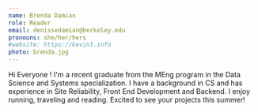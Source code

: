 ```yaml
---
name: Brenda Damian
role: Reader
email: denissedamian@berkeley.edu
pronouns: she/her/hers
#website: https://kevinl.info
photo: brenda.jpg
---
```

Hi Everyone ! I'm a recent graduate from the MEng program in the Data Science and Systems specialization. I have a background in CS and has experience in Site Reliability, Front End Development and Backend.  I enjoy running, traveling and reading. Excited to see your projects this summer! 